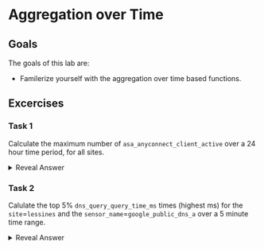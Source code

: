 # Aggregation over Time
## Goals
The goals of this lab are:
* Familerize yourself with the aggregation over time based functions.


## Excercises
### Task 1
Calculate the maximum number of `asa_anyconnect_client_active` over a 24 hour time period, for all sites.
<details>
  <summary>Reveal Answer</summary>
  
```
max_over_time(asa_anyconnect_client_active{}[24h])
```
</details>

### Task 2
Calulate the top 5% `dns_query_query_time_ms` times (highest ms) for the `site`=`lessines` and the `sensor_name`=`google_public_dns_a` over a 5 minute time range.
<details>
  <summary>Reveal Answer</summary>
  
```
quantile_over_time(0.95, dns_query_query_time_ms{site="lessines",sensor_name="google_public_dns_a"}[5m])
```
</details>